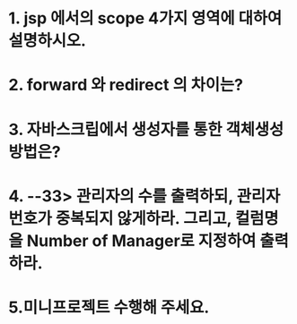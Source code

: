 # 1. jsp 에서의 scope 4가지 영역에 대하여 설명하시오.

# 2. forward 와 redirect 의 차이는?

# 3. 자바스크립에서 생성자를 통한 객체생성 방법은?

# 4. --33> 관리자의 수를 출력하되, 관리자 번호가 중복되지 않게하라. 그리고, 컬럼명을 Number of Manager로 지정하여 출력하라.

# 5.미니프로젝트 수행해 주세요.
